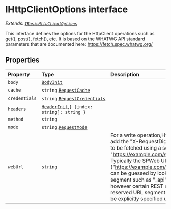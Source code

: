 # IHttpClientOptions interface

_Extends: [`IBasicHttpClientOptions`](../sp-client-base/ibasichttpclientoptions.md)_



This interface defines the options for the HttpClient operations such as 
get(), post(), fetch(), etc. It is based on the WHATWG API standard 
parameters that are documented here: 
https://fetch.spec.whatwg.org/




## Properties

| Property	   | Type	| Description|
|:-------------|:-------|:-----------|
|`body`      | [`BodyInit`](..//whatwg-fetch.md#types) |  |
|`cache`      | `string`,[`RequestCache`](../whatwg-fetch/requestcache.md) |  |
|`credentials`      | `string`,[`RequestCredentials`](../whatwg-fetch/requestcredentials.md) |  |
|`headers`      | [`HeaderInit`](..//whatwg-fetch.md#types),`{ [index: string]: string }` |  |
|`method`      | `string` |  |
|`mode`      | `string`,[`RequestMode`](../whatwg-fetch/requestmode.md) |  |
|`webUrl`      | `string` | For a write operation,HttpClient will automatically add the  "X-RequestDigest" header, which may need to be fetched using a seperate  request such as "https://example.com/sites/sample/_api/contextinfo".  Typically the SPWeb URL ("https://example.com/sites/sample" in this  example) can be guessed by looking for a reserved URL segment such  as "_api" in the original REST query, however certain REST endpoints  do not contain a reserved URL segment; in this case, the webUrl can  be explicitly specified using this option. |





